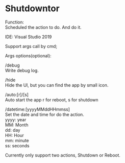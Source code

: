 # Shutdowntor

Function:<br/>
Scheduled the action to do. And do it.

IDE:  Visual Studio 2019

Support args call by cmd;

Args options(optional):

/debug<br/>
Write debug log.

/hide<br/>
Hide the UI, but you can find the app by small icon.

/auto:[r]/[s]<br/>
Auto start the app r for reboot, s for shutdown

/datetime:[yyyyMMddHHmmss]<br/>
Set the date and time for do the action.<br/>
yyyy: year<br/>
MM: Month<br/>
dd: day<br/>
HH: Hour<br/>
mm: minute<br/>
ss: seconds<br/>

Currently only support two actions, Shutdown or Reboot.
